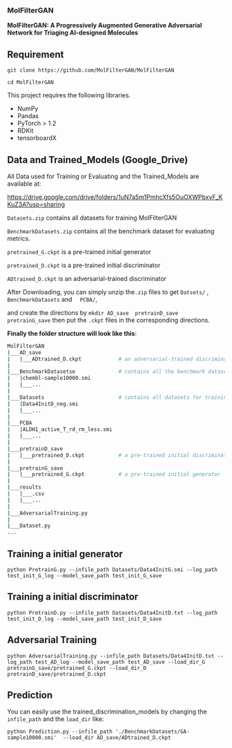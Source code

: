 ### MolFilterGAN



**MolFilterGAN: A Progressively Augmented Generative Adversarial Network for Triaging AI-designed Molecules**

## Requirement
```git clone https://github.com/MolFilterGAN/MolFilterGAN``` 

```cd MolFilterGAN``` 

This project requires the following libraries.

- NumPy
- Pandas
- PyTorch > 1.2
- RDKit
- tensorboardX
## Data and Trained_Models (Google_Drive)

All Data used for Training or Evaluating and the Trained_Models are available at:

https://drive.google.com/drive/folders/1uN7a5m1PmhcXfs5OuOXWPbxyF_KKuZ3A?usp=sharing

`Datasets.zip` contains all datasets for training  MolFilterGAN

`BenchmarkDatasets.zip` contains all the benchmark dataset for evaluating metrics.

`pretrained_G.ckpt` is a pre-trained initial generator

`pretrained_D.ckpt` is a pre-trained initial discriminator

`ADtrained_D.ckpt` is an adversarial-trained discriminator

After Downloading, you can simply unzip the```.zip``` files to get ```Datsets/``` ,  ``` BenchmarkDatasets``` and  ```  PCBA/```,

and create the directions by ```mkdir AD_save  pretrainD_save  pretrainG_save``` then put the ```.ckpt``` files in the corresponding directions.

**Finally the folder structure will look like this**: 

```bash
MolFilterGAN
|___AD_save 
|   |___ADtrained_D.ckpt 			# an adversarial-trained discriminator
| 
|___BenchmarkDatasetse 				# contains all the benchmark dataset for evaluating metrics.
|   |chembl-sample10000.smi
|   |___...
| 		
|___Datasets						# contains all datasets for training  MolFilterGAN
|   |Data4InitD_neg.smi
|   |___...
| 
|___PCBA
|   |ALDH1_active_T_rd_rm_less.smi
|   |___...
| 
|___pretrainD_save
|   |___pretrained_D.ckpt			# a pre-trained initial discriminator
|
|___pretrainG_save
|   |___pretrained_G.ckpt			# a pre-trained initial generator
| 
|___results							
|   |___.csv
|   |___...
| 
|___AdversarialTraining.py
| 
|___Dataset.py
...
```

## Training a initial generator

`python PretrainG.py --infile_path Datasets/Data4InitG.smi --log_path test_init_G_log --model_save_path test_init_G_save`

## Training a initial discriminator

`python PretrainD.py --infile_path Datasets/Data4InitD.txt --log_path test_init_D_log --model_save_path test_init_D_save`

## Adversarial Training

`python AdversarialTraining.py --infile_path Datasets/Data4InitD.txt --log_path test_AD_log --model_save_path test_AD_save --load_dir_G pretrainG_save/pretrained_G.ckpt --load_dir_D pretrainD_save/pretrained_D.ckpt`

## Prediction 

You can easily use the trained_discrimination_models by changing the ```infile_path``` and the ```load_dir``` like: 

`python Prediction.py --infile_path './BenchmarkDatasets/GA-sample10000.smi'  --load_dir AD_save/ADtrained_D.ckpt`
